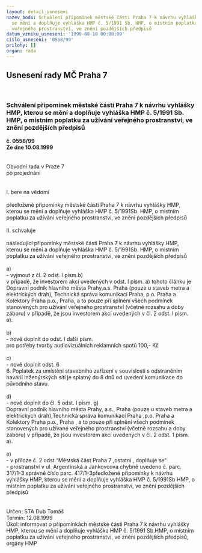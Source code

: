 ```yaml
---
layout: detail_usneseni
nazev_bodu: Schválení připomínek městské části Praha 7 k návrhu vyhlášky HMP, kterou
  se mění a doplňuje vyhláška HMP č. 5/1991 Sb. HMP, o místním poplatku za užívání
  veřejného prostranství, ve znění pozdějších předpisů
datum_vzniku_usneseni: '1999-08-10 00:00:00'
cislo_usneseni: '0558/99'
prilohy: []
organ: rada
---
```

<div id="ucUsn_pList" class="usn">
	<span><h2>Usnesení rady MČ Praha 7 </h2>
<br></span><div class="standBody">
<span><h3>Schválení připomínek městské části Praha 7 k návrhu vyhlášky HMP, kterou se mění a doplňuje vyhláška HMP č. 5/1991 Sb. HMP, o místním poplatku za užívání veřejného prostranství, ve znění pozdějších předpisů</h3></span><div class="center">
		<strong>č. 0558/99</strong><br>
	</div>
<div class="center">
		<strong>Ze dne 10.08.1999</strong><br><br>
	</div>
<br>Obvodní rada v Praze 7<br>po projednání<br><br><br>I.	bere na vědomí<br><br> předložené připomínky městské části Praha 7 k návrhu vyhlášky HMP, kterou se mění a doplňuje vyhláška HMP č. 5/1991Sb. HMP, o místním poplatku za užívání veřejného prostranství, ve znění pozdějších předpisů<br><br>II.	schvaluje <br><br>následující připomínky městské části Praha 7 k návrhu vyhlášky HMP, kterou se mění a doplňuje vyhláška HMP č. 5/1991Sb. HMP, o místním poplatku za užívání veřejného prostranství, ve znění pozdějších předpisů<br><br>a)<br>- vyjmout z čl. 2 odst. l písm.b) <br>v případě, že investorem akcí uvedených v odst. l písm. a) tohoto článku je Dopravní podnik hlavního města Prahy,a.s. Praha (pouze u staveb metra a elektrických drah), Technická správa komunikací Praha, p.o. Praha a Kolektory Praha p.o., Praha, a to pouze při splnění všech podmínek stanovených pro užívání veřejného prostranství (včetně rozsahu a doby záboru) v případě, že jsou investorem akcí uvedených v čl. 2 odst. l písm. a).<br><br>b)<br>- nově doplnit do odst. l další písm. <br>pro potřeby tvorby audiovizuálních reklamních spotů  100,- Kč<br><br>c)<br>- nově doplnit  odst. 6<br>6. Poplatek za umístění stavebního zařízení v souvislosti s odstraněním havárií inženýrských sítí je splatný do 8 dnů od uvedení komunikace do původního stavu.<br><br>d)<br> - nově doplnit do čl. 5 odst. l písm. g)<br>Dopravní podnik hlavního města Prahy, a.s., Praha (pouze u staveb metra a elektrických drah),Technická správa komunikací Praha ,p.o. Praha a Kolektory Praha p.o., Praha , a to pouze při splnění všech podmínek stanovených pro užívané veřejného prostranství (včetně rozsahu a doby záboru) v případě, že jsou investorem akcí uvedených v čl. 2 odst. 1 písm. a).<br><br>e)<br>- v příloze č. 2  odst.“Městská část Praha 7 ,ostatní  , doplňuje se“<br>- prostranství v ul. Argentinská a Jankovcova  chybně uvedeno č. parc. 317/1-3 správně číslo parc.  417/1-3předložené připomínky k návrhu vyhlášky HMP, kterou se mění a doplňuje vyhláška HMP č. 5/1991Sb HMP, o místním poplatku za užívání veřejného prostranství, ve znění pozdějších předpisů <br><br><br> Určen:	     	STA Dub Tomáš<br>Termín: 12.08.1999<br>Úkol:	informovat o připomínkách městské části Praha 7 k návrhu vyhlášky HMP, kterou se mění a doplňuje vyhláška HMP č. 5/1991 Sb.HMP, o místním poplatku za užívání veřejného prostranství, ve znění pozdějších předpisů, orgány HMP <br>
</div>
</div>